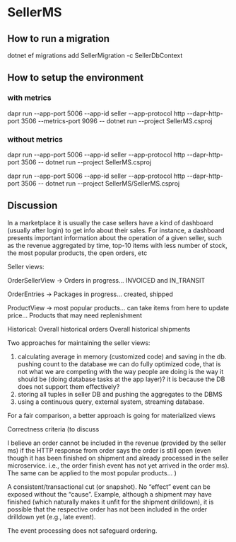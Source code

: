 ﻿# SellerMS

## How to run a migration
dotnet ef migrations add SellerMigration -c SellerDbContext

## How to setup the environment

### with metrics
dapr run --app-port 5006 --app-id seller --app-protocol http --dapr-http-port 3506 --metrics-port 9096 -- dotnet run --project SellerMS.csproj

### without metrics
dapr run --app-port 5006 --app-id seller --app-protocol http --dapr-http-port 3506 -- dotnet run --project SellerMS.csproj

dapr run --app-port 5006 --app-id seller --app-protocol http --dapr-http-port 3506 -- dotnet run --project SellerMS/SellerMS.csproj

## Discussion

In a marketplace it is usually the case sellers have a kind of dashboard (usually after login) to get info about their sales.
For instance, a dashboard presents important information about the operation of a given seller, such as the revenue aggregated
by time, top-10 items with less number of stock, the most popular products, the open orders, etc

Seller views:

OrderSellerView -> Orders in progress...
INVOICED and IN_TRANSIT

OrderEntries -> Packages in progress...
created, shipped

ProductView -> most popular products... can take items from here to update price...
Products that may need replenishment

Historical:
Overall historical orders
Overall historical shipments

Two approaches for maintaining the seller views:

1. calculating average in memory (customized code) and saving in the db. pushing count to the database
    we can do fully optimized code, that is not what we are competing with
    the way people are doing is the way it should be (doing database tasks at the app layer)?
    it is because the DB does not support them effectively?
2. storing all tuples in seller DB and pushing the aggregates to the DBMS
3. using a continuous query, external system, streaming database.

For a fair comparison, a better approach is going for materialized views


Correctness criteria (to discuss

I believe an order cannot be included in the revenue (provided by the seller ms) if the HTTP response
from order says the order is still open (even though it has been finished on shipment and already processed
in the seller microservice. i.e., the order finish event has not yet arrived in the order ms). The same can
be applied to the most popular products... )

A consistent/transactional cut (or snapshot). No “effect” event can be exposed without the “cause”.
Example, although a shipment may have finished (which naturally makes it unfit for the shipment drilldown),
it is possible that the respective order has not been included in the order drilldown yet (e.g., late event).

The event processing does not safeguard ordering.
